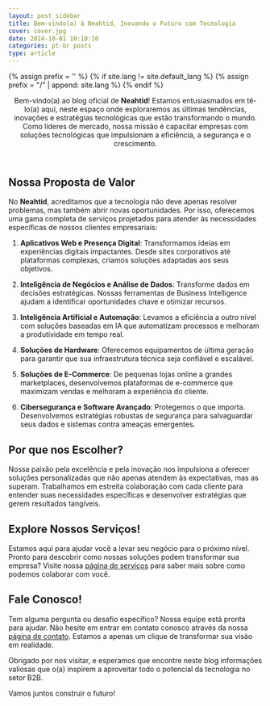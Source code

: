 ```yaml
---
layout: post_sidebar
title: Bem-vindo(a) à Neahtid, Inovando o Futuro com Tecnologia
cover: cover.jpg
date: 2024-10-01 10:10:10
categories: pt-br posts
type: article
---
```


{% assign prefix = '' %}
{% if site.lang != site.default_lang %}
{% assign prefix = "/" | append: site.lang %}
{% endif %}

<header class="entry-header">
Bem-vindo(a) ao blog oficial de <strong>Neahtid</strong>! Estamos entusiasmados em tê-lo(a) aqui, neste espaço onde exploraremos as últimas tendências, inovações e estratégias tecnológicas que estão transformando o mundo. Como líderes de mercado, nossa missão é capacitar empresas com soluções tecnológicas que impulsionam a eficiência, a segurança e o crescimento.
</header>

## Nossa Proposta de Valor

No **Neahtid**, acreditamos que a tecnologia não deve apenas resolver problemas, mas também abrir novas oportunidades. Por isso, oferecemos uma gama completa de serviços projetados para atender às necessidades específicas de nossos clientes empresariais:

1. **Aplicativos Web e Presença Digital**:
Transformamos ideias em experiências digitais impactantes. Desde sites corporativos até plataformas complexas, criamos soluções adaptadas aos seus objetivos.

1. **Inteligência de Negócios e Análise de Dados**:
Transforme dados em decisões estratégicas. Nossas ferramentas de Business Intelligence ajudam a identificar oportunidades chave e otimizar recursos.

1. **Inteligência Artificial e Automação**:
Levamos a eficiência a outro nível com soluções baseadas em IA que automatizam processos e melhoram a produtividade em tempo real.

1. **Soluções de Hardware**:
Oferecemos equipamentos de última geração para garantir que sua infraestrutura técnica seja confiável e escalável.

1. **Soluções de E-Commerce**:
De pequenas lojas online a grandes marketplaces, desenvolvemos plataformas de e-commerce que maximizam vendas e melhoram a experiência do cliente.

1. **Cibersegurança e Software Avançado**:
Protegemos o que importa. Desenvolvemos estratégias robustas de segurança para salvaguardar seus dados e sistemas contra ameaças emergentes.

## Por que nos Escolher?

Nossa paixão pela excelência e pela inovação nos impulsiona a oferecer soluções personalizadas que não apenas atendem às expectativas, mas as superam. Trabalhamos em estreita colaboração com cada cliente para entender suas necessidades específicas e desenvolver estratégias que gerem resultados tangíveis.

## Explore Nossos Serviços!

Estamos aqui para ajudar você a levar seu negócio para o próximo nível. Pronto para descobrir como nossas soluções podem transformar sua empresa? Visite nossa [página de serviços]({{prefix}}/services/) para saber mais sobre como podemos colaborar com você.

## Fale Conosco!

Tem alguma pergunta ou desafio específico? Nossa equipe está pronta para ajudar. Não hesite em entrar em contato conosco através da nossa [página de contato]({{prefix}}/contact-us/). Estamos a apenas um clique de transformar sua visão em realidade.

Obrigado por nos visitar, e esperamos que encontre neste blog informações valiosas que o(a) inspirem a aproveitar todo o potencial da tecnologia no setor B2B.

Vamos juntos construir o futuro!
